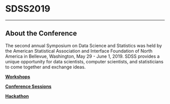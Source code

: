 # SDSS2019

---

## About the Conference
The second annual Symposium on Data Science and Statistics was held by the American Statistical Association and Interface Foundation of North America in Bellevue, Washington, May 29 - June 1, 2019. SDSS provides a unique opportunity for data scientists, computer scientists, and statisticians to come together and exchange ideas.


**[Workshops](workshops.md)**

**[Conference Sessions](sessions.md)**

**[Hackathon]()**
